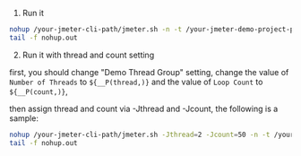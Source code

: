 
1. Run it

```bash
nohup /your-jmeter-cli-path/jmeter.sh -n -t /your-jmeter-demo-project-path/demo-testplan.jmx -l result.jtl &
tail -f nohup.out
```
2. Run it with thread and count setting

first, you should change "Demo Thread Group" setting, change the value of `Number of Threads` to `${__P(thread,)}` and the value of `Loop Count` to `${__P(count,)}`,

then assign thread and count via -Jthread and -Jcount, the following is a sample:

```bash
nohup /your-jmeter-cli-path/jmeter.sh -Jthread=2 -Jcount=50 -n -t /your-jmeter-demo-project-path/demo-testplan.jmx -l result.jtl &
tail -f nohup.out
```